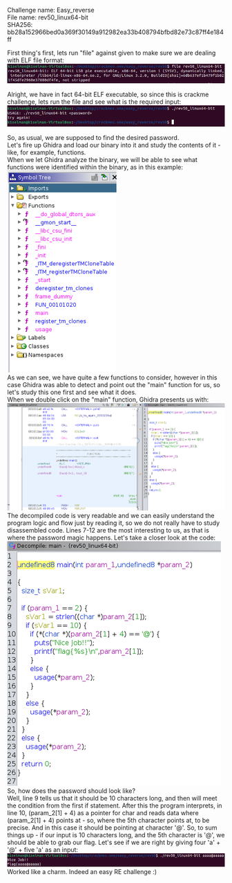 Challenge name: Easy_reverse <br />
File name: rev50_linux64-bit <br />
SHA256: bb28a152966bed0a369f30149a912982ea33b408794bfbd82e73c87ff4e184ff <br />

First thing's first, lets run "file" against given to make sure we are dealing with ELF file format: <br />
<img src ='png/Pasted image 20230130181037.png'><br />

Alright, we have in fact 64-bit ELF executable, so since this is crackme challenge, lets run the file and see what is the required input: <br />
<img src ='png/Pasted image 20230130181200.png'> <br />

So, as usual, we are supposed to find the desired password.<br />
Let's fire up Ghidra and load our binary into it and study the contents of it - like, for example, functions.<br />
When we let Ghidra analyze the binary, we will be able to see what functions were identified within the binary, as in this example:<br />
<img src ='png/Pasted image 20230130181505.png'><br />
As we can see, we have quite a few functions to consider, however in this case Ghidra was able to detect and point out the "main" function for us, so let's study this one first and see what it does.<br />
When we double click on the "main" function, Ghidra presents us with:<br />
<img src ='png/Pasted image 20230130181646.png'><br />
The decompiled code is very readable and we can easily understand the program logic and flow just by reading it, so we do not really have to study disassembled code. Lines 7-12 are the most interesting to us, as that is where the password magic happens. Let's take a closer look at the code:<br />
<img src ='png/Pasted image 20230130182006.png'><br />
So, how does the password should look like?<br />
Well, line 9 tells us that it should be 10 characters long, and then will meet the condition from the first if statement. After this the program interprets, in line 10, (param_2[1] + 4) as a pointer for char and reads data where (param_2[1] + 4) points at - so, where the 5th character points at, to be precise. And in this case it should be pointing at character '@'. So, to sum things up - if our input is 10 characters long, and the 5th character is '@', we should be able to grab our flag. Let's see if we are right by giving four 'a' + '@' + five 'a' as an input:<br />
<img src ='png/Pasted image 20230130183401.png'><br />
Worked like a charm. Indeed an easy RE challenge :)<br />
